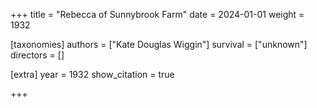 +++
title = "Rebecca of Sunnybrook Farm"
date = 2024-01-01
weight = 1932

[taxonomies]
authors = ["Kate Douglas Wiggin"]
survival = ["unknown"]
directors = []

[extra]
year = 1932
show_citation = true

+++